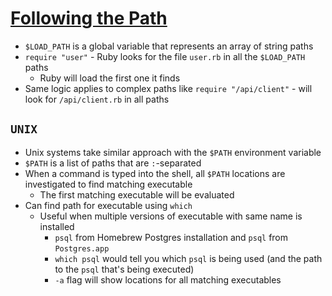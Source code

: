 # [Following the Path](https://robots.thoughtbot.com/following-the-path)

* `$LOAD_PATH` is a global variable that represents an array of string paths
* `require "user"` - Ruby looks for the file `user.rb` in all the `$LOAD_PATH` paths
  * Ruby will load the first one it finds
* Same logic applies to complex paths like `require "/api/client"` - will look for `/api/client.rb` in all paths

## `UNIX`

* Unix systems take similar approach with the `$PATH` environment variable
* `$PATH` is a list of paths that are `:`-separated
* When a command is typed into the shell, all `$PATH` locations are investigated to find matching executable
  * The first matching executable will be evaluated
* Can find path for executable using `which`
  * Useful when multiple versions of executable with same name is installed
    * `psql` from Homebrew Postgres installation and `psql` from `Postgres.app`
    * `which psql` would tell you which `psql` is being used (and the path to the `psql` that's being executed)
    * `-a` flag will show locations for all matching executables
